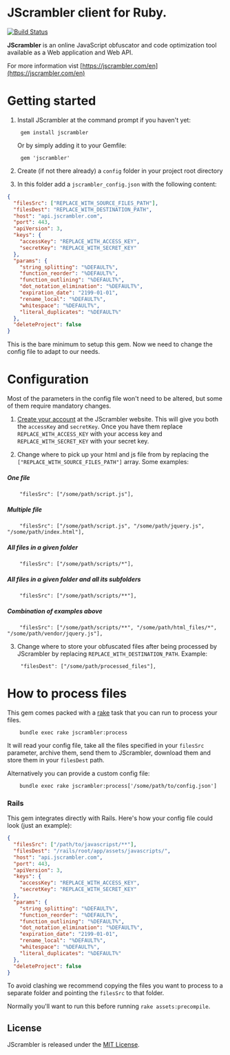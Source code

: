 # JScrambler client for Ruby.

[![Build Status](https://travis-ci.org/joseairosa/ruby-jscrambler.svg)](https://travis-ci.org/joseairosa/ruby-jscrambler)

**JScrambler** is an online JavaScript obfuscator and code optimization tool available as a Web application and Web API.

For more information vist [https://jscrambler.com/en](https://jscrambler.com/en)

# Getting started

1. Install JScrambler at the command prompt if you haven't yet:

        gem install jscrambler

    Or by simply adding it to your Gemfile:
        
        gem 'jscrambler'
        
2. Create (if not there already) a `config` folder in your project root directory
3. In this folder add a `jscrambler_config.json` with the following content:
        
```json
{
  "filesSrc": ["REPLACE_WITH_SOURCE_FILES_PATH"],
  "filesDest": "REPLACE_WITH_DESTINATION_PATH",
  "host": "api.jscrambler.com",
  "port": 443,
  "apiVersion": 3,
  "keys": {
    "accessKey": "REPLACE_WITH_ACCESS_KEY",
    "secretKey": "REPLACE_WITH_SECRET_KEY"
  },
  "params": {
    "string_splitting": "%DEFAULT%",
    "function_reorder": "%DEFAULT%",
    "function_outlining": "%DEFAULT%",
    "dot_notation_elimination": "%DEFAULT%",
    "expiration_date": "2199-01-01",
    "rename_local": "%DEFAULT%",
    "whitespace": "%DEFAULT%",
    "literal_duplicates": "%DEFAULT%"
  },
  "deleteProject": false
}
```

This is the bare minimum to setup this gem. Now we need to change the config file to adapt to our needs.

# Configuration

Most of the parameters in the config file won't need to be altered, but some of them require mandatory changes.

1. [Create your account](https://jscrambler.com/en/account/signup) at the JScrambler website. This will give you both the `accessKey` and `secretKey`.
Once you have them replace `REPLACE_WITH_ACCESS_KEY` with your access key and `REPLACE_WITH_SECRET_KEY` with your secret key.

2. Change where to pick up your html and js file from by replacing the `["REPLACE_WITH_SOURCE_FILES_PATH"]` array. Some examples:

##### One file

        "filesSrc": ["/some/path/script.js"],

##### Multiple file

        "filesSrc": ["/some/path/script.js", "/some/path/jquery.js", "/some/path/index.html"],

##### All files in a given folder

        "filesSrc": ["/some/path/scripts/*"],

##### All files in a given folder and all its subfolders

        "filesSrc": ["/some/path/scripts/**"],

##### Combination of examples above

        "filesSrc": ["/some/path/scripts/**", "/some/path/html_files/*", "/some/path/vendor/jquery.js"],

3. Change where to store your obfuscated files after being processed by JScrambler by replacing `REPLACE_WITH_DESTINATION_PATH`. Example:

        "filesDest": ["/some/path/processed_files"], 

# How to process files

This gem comes packed with a [rake](https://github.com/jimweirich/rake) task that you can run to process your files.

        bundle exec rake jscrambler:process

It will read your config file, take all the files specified in your `filesSrc` parameter, archive them, send them to JScrambler, download them and store them in your `filesDest` path.

Alternatively you can provide a custom config file:

        bundle exec rake jscrambler:process['/some/path/to/config.json']

### Rails

This gem integrates directly with Rails. Here's how your config file could look (just an example):

```json
{
  "filesSrc": ["/path/to/javascripst/**"],
  "filesDest": "/rails/root/app/assets/javascripts/",
  "host": "api.jscrambler.com",
  "port": 443,
  "apiVersion": 3,
  "keys": {
    "accessKey": "REPLACE_WITH_ACCESS_KEY",
    "secretKey": "REPLACE_WITH_SECRET_KEY"
  },
  "params": {
    "string_splitting": "%DEFAULT%",
    "function_reorder": "%DEFAULT%",
    "function_outlining": "%DEFAULT%",
    "dot_notation_elimination": "%DEFAULT%",
    "expiration_date": "2199-01-01",
    "rename_local": "%DEFAULT%",
    "whitespace": "%DEFAULT%",
    "literal_duplicates": "%DEFAULT%"
  },
  "deleteProject": false
}
```

To avoid clashing we recommend copying the files you want to process to a separate folder and pointing the `filesSrc` to that folder.

Normally you'll want to run this before running `rake assets:precompile`.

## License

JScrambler is released under the [MIT License](http://www.opensource.org/licenses/MIT).
